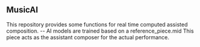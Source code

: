 ## MusicAI
This repository provides some functions for real time computed assisted composition.
-- AI models are trained based on a reference_piece.mid
This piece acts as the assistant composer for the actual performance.



